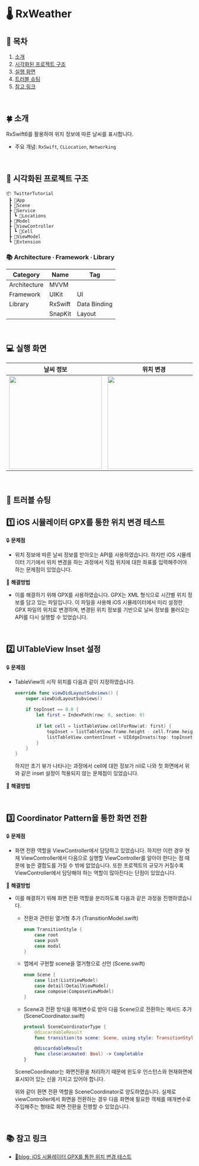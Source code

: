 # 🌡 RxWeather

## 📖 목차
1. [소개](#-소개)
2. [시각화된 프로젝트 구조](#-시각화된-프로젝트-구조)
3. [실행 화면](#-실행-화면)
4. [트러블 슈팅](#-트러블-슈팅)
5. [참고 링크](#-참고-링크)

</br>

## 🍀 소개
RxSwift6를 활용하여 위치 정보에 따른 날씨를 표시합니다.

* 주요 개념: `RxSwift`, `CLLocation`, `Networking`

</br>

## 👀 시각화된 프로젝트 구조

```
📦 TwitterTutorial
 ┣ 📂App
 ┣ 📂Scene
 ┣ 📂Service
 ┃ ┗ 📂Locations
 ┣ 📂Model
 ┣ 📂ViewController
 ┃ ┗ 📂Cell
 ┣ 📂ViewModel
 ┗ 📂Extension
```

### 📚 Architecture ∙ Framework ∙ Library

| Category| Name | Tag |
| ---| --- | --- |
| Architecture| MVVM |  |
| Framework| UIKit | UI |
|Library | RxSwift | Data Binding |
| | SnapKit | Layout |

</br>

## 💻 실행 화면 

| 날씨 정보 | 위치 변경 |
|:--------:|:--------:|
|<img src="https://github.com/user-attachments/assets/e68136cb-4e60-44b9-a79d-17fd0eeffb92" width="250">|<img src="https://github.com/user-attachments/assets/e69dae7b-a9fe-4fc7-b0f8-0f9d260229b8" width="250">|

</br>

## 🧨 트러블 슈팅

1️⃣ **iOS 시뮬레이터 GPX를 통한 위치 변경 테스트** <br>
-
🔒 **문제점** <br>
- 위치 정보에 따른 날씨 정보를 받아오는 API를 사용하였습니다. 하지만 iOS 시뮬레이터 기기에서 위치 변경을 하는 과정에서 직접 위치에 대한 좌표를 입력해주어야 하는 문제점이 있었습니다. 

🔑 **해결방법** <br>
- 이를 해결하기 위해 GPX를 사용하였습니다. GPX는 XML 형식으로 시간별 위치 정보를 담고 있는 파일입니다. 이 파일을 사용해 iOS 시뮬레이터에서 미리 설정한 GPX 파일의 위치로 변경하며, 변경된 위치 정보를 기반으로 날씨 정보를 불러오는 API를 다시 실행할 수 있었습니다.

<br>

2️⃣ **UITableView Inset 설정** <br>
-
🔒 **문제점** <br>
- TableView의 시작 위치를 다음과 같이 지정하였습니다.

    ```swift
    override func viewDidLayoutSubviews() {
        super.viewDidLayoutSubviews()
        
        if topInset == 0.0 {
            let first = IndexPath(row: 0, section: 0)
            
            if let cell = listTableView.cellForRow(at: first) {
                topInset = listTableView.frame.height - cell.frame.height
                listTableView.contentInset = UIEdgeInsets(top: topInset, left: 0, bottom: 0, right: 0)
            }
        }
    }
    ```
    
    하지만 초기 뷰가 나타나는 과정에서 cell에 대한 정보가 nil로 나와 첫 화면에서 위와 같은 inset 설정이 적용되지 않는 문제점이 있었습니다.

🔑 **해결방법** <br>


<br>

3️⃣ **Coordinator Pattern을 통한 화면 전환** <br>
-
🔒 **문제점** <br>
- 화면 전환 역할을 ViewController에서 담당하고 있었습니다. 하지만 이런 경우 현재 ViewController에서 다음으로 실행할 ViewController를 알아야 한다는 점 때문에 높은 결합도를 가질 수 밖에 없었습니다. 또한 프로젝트의 규모가 커질수록 ViewController에서 담당해야 하는 역할이 많아진다는 단점이 있었습니다.

🔑 **해결방법** <br>
- 이를 해결하기 위해 화면 전환 역할을 분리하도록 다음과 같은 과정을 진행하였습니다. 

    - 전환과 관련된 열거형 추가 (TransitionModel.swift)

        ```swift
        enum TransitionStyle {
            case root
            case push
            case modal
        }
        ```
    
    - 앱에서 구현할 scene을 열거형으로 선언 (Scene.swift)

        ```swift
        enum Scene {
            case list(ListViewModel)
            case detail(DetailViewModel)
            case compose(ComposeViewModel)
        }
        ```        

    - Scene과 전환 방식을 매개변수로 받아 다음 Scene으로 전환하는 메서드 추가 (SceneCoordinator.swift)

        ```swift
        protocol SceneCoordinatorType {
            @discardableResult
            func transition(to scene: Scene, using style: TransitionStyle, animated: Bool) -> Completable

            @discardableResult
            func close(animated: Bool) -> Completable
        }
        ```

    SceneCoordinator는 화면전환을 처리하기 때문에 윈도우 인스턴스와 현재화면에 표시되어 있는 신을 가지고 있어야 합니다.
    
    위와 같이 환면 전환 역할을 SceneCoordinator로 양도하였습니다. 실제로 viewController에서 화면을 전환하는 경우 다음 화면에 필요한 객체를 매개변수로 주입해주는 형태로 화면 전환을 진행할 수 있었습니다.


</br>

## 📚 참고 링크
- [📘blog: iOS 시뮬레이터 GPX를 통한 위치 변경 테스트](https://krpeppermint100.medium.com/ios-%EC%8B%9C%EB%AE%AC%EB%A0%88%EC%9D%B4%ED%84%B0-gpx%EB%A5%BC-%ED%86%B5%ED%95%9C-%EC%9C%84%EC%B9%98-%EB%B3%80%EA%B2%BD-%ED%85%8C%EC%8A%A4%ED%8A%B8-85af7038c29a)
</br>
